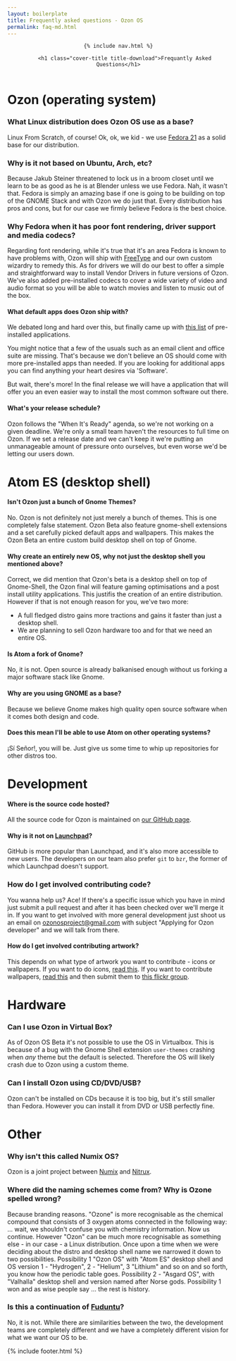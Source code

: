 ```yaml
---
layout: boilerplate
title: Frequently asked questions - Ozon OS
permalink: faq-md.html
---
```


<header class="cover">

    {% include nav.html %}

        <h1 class="cover-title title-download">Frequantly Asked Questions</h1>

</header>

# Ozon (operating system)


### What Linux distribution does Ozon OS use as a base?

Linux From Scratch, of course! Ok, ok, we kid - we use [Fedora 21](https://getfedora.org/) as a solid base for our distribution.


### Why is it not based on Ubuntu, Arch, etc?

Because Jakub Steiner threatened to lock us in a broom closet until we learn to be as good as he is at Blender unless we use Fedora. Nah, it wasn't that. Fedora is simply an amazing base if one is going to be building on top of the GNOME Stack and with Ozon we do just that. Every distribution has pros and cons, but for our case we firmly believe Fedora is the best choice.


### Why Fedora when it has poor font rendering, driver support and media codecs?

Regarding font rendering, while it's true that it's an area Fedora is known to have problems with, Ozon will ship with [FreeType](http://freetype.org/) and our own custom wizardry to remedy this. As for drivers we will do our best to offer a simple and straightforward way to install Vendor Drivers in future versions of Ozon. We've also added pre-installed codecs to cover a wide variety of video and audio format so you will be able to watch movies and listen to music out of the box.

#### What default apps does Ozon ship with?

We debated long and hard over this, but finally came up with [this list](https://github.com/ozonos/ozon-wiki/wiki/Default-Applications) of pre-installed applications. 

You might notice that a few of the usuals such as an email client and office suite are missing. That's because we don't believe an OS should come with more pre-installed apps than needed. If you are looking for additional apps you can find anything your heart desires via 'Software'.

But wait, there's more! In the final release we will have a application that will offer you an even easier way to install the most common software out there.

#### What's your release schedule?

Ozon follows the "When It's Ready" agenda, so we're not working on a given deadline. We're only a small team  haven't the resources to full time on Ozon. If we set a release date and we can't keep it we're putting an unmanageable amount of pressure onto ourselves, but even worse we'd be letting our users down.



# Atom ES (desktop shell)

#### Isn't Ozon just a bunch of Gnome Themes?
No. Ozon is not definitely not just merely a bunch of themes. This is one completely false statement. Ozon Beta also feature gnome-shell extensions and a set carefully picked default apps and wallpapers. This makes the Ozon Beta an entire custom build desktop shell on top of Gnome.

#### Why create an entirely new OS, why not just the desktop shell you mentioned above?
Correct, we did mention that Ozon's beta is a desktop shell on top of Gnome-Shell, the Ozon final will feature gaming optimisations and a post install utility applications. This justifis the creation of an entire distribution. However if that is not enough reason for you, we've two more:
  -  A full fledged distro gains more tractions and gains it faster than just a desktop shell.
  -  We are planning to sell Ozon hardware too and for that we need an entire OS.

#### Is Atom a fork of Gnome?
No, it is not. Open source is already balkanised enough without us forking a major software stack like Gnome.

#### Why are you using GNOME as a base?
Because we believe Gnome makes high quality open source software when it comes both design and code. 

#### Does this mean I'll be able to use Atom on other operating systems?
¡Sí Señor!, you will be. Just give us some time to whip up repositories for other distros too.

# Development


#### Where is the source code hosted?

All the source code for Ozon is maintained on [our GitHub page](https://github.com/ozonos/).


#### Why is it not on [Launchpad](http://launchpad.net/)?

GitHub is more popular than Launchpad, and it's also more accessible to new users. The developers on our team also prefer `git` to `bzr`, the former of which Launchpad doesn't support.

### How do I get involved contributing code?

You wanna help us? Ace! If there's a specific issue which you have in mind just submit a pull request and after it has been checked over we'll merge it in. If you want to get involved with more general development just shoot us an email on ozonosproject@gmail.com with subject "Applying for Ozon developer" and we will talk from there.

#### How do I get involved contributing artwork?

This depends on what type of artwork you want to contribute - icons or wallpapers. If you want to do icons, [read this](https://github.com/ozonos/ozon-icon-theme#user-contributions). If you want to contribute wallpapers, [read this](https://www.flickr.com/groups/2722613@N23/rules/) and then submit them to [this flickr group](https://www.flickr.com/groups/2722613@N23).



# Hardware

### Can I use Ozon in Virtual Box?

As of Ozon OS Beta it's not possible to use the OS in Virtualbox. This is because of a bug with the Gnome Shell extension `user-themes` crashing when *any* theme but the default is selected. Therefore the OS will likely crash due to Ozon using a custom theme.

### Can I install Ozon using CD/DVD/USB?
Ozon can't be installed on CDs because it is too big, but it's still smaller than Fedora. However you can install it from DVD or USB perfectly fine.



# Other


### Why isn't this called Numix OS?

Ozon is a joint project between [Numix](https://numixproject.org/) and [Nitrux](http://nitrux.in/).


### Where did the naming schemes come from? Why is Ozone spelled wrong?

Because branding reasons. "Ozone" is more recognisable as the chemical compound that consists of 3 oxygen atoms connected in the following way: ... wait, we shouldn't confuse you with chemistry information. Now us continue. However "Ozon" can be much more recognisable as something else - in our case - a Linux distribution. Once upon a time when we were deciding about the distro and desktop shell name we narrowed it down to two possibilities. Possibility 1 "Ozon OS" with "Atom ES" desktop shell and OS version 1 - "Hydrogen", 2 - "Helium", 3 "Lithium" and so on and so forth, you know how the periodic table goes. Possibility 2 - "Asgard OS", with "Valhalla" desktop shell and version named after Norse gods. Possibility 1 won and as wise people say ... the rest is history.


### Is this a continuation of [Fuduntu](https://en.wikipedia.org/wiki/Fuduntu)?

No, it is not. While there are similarities between the two, the development teams are completely different and we have a completely different vision for what we want our OS to be. 

{% include footer.html %}
